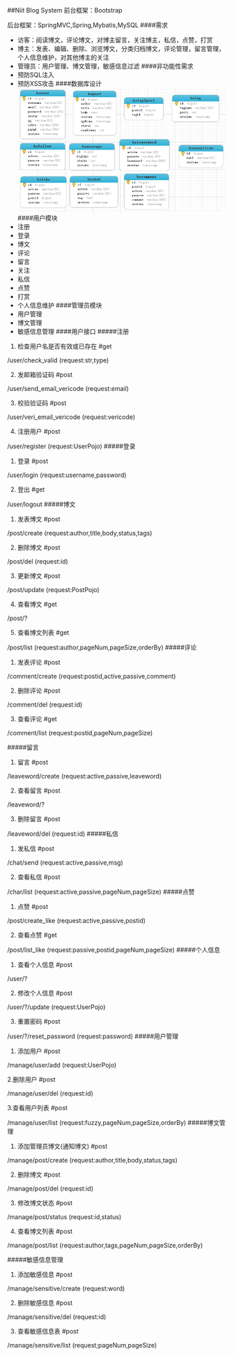 ##Niit Blog System
前台框架：Bootstrap

后台框架：SpringMVC,Spring,Mybatis,MySQL
####需求
* 访客：阅读博文，评论博文，对博主留言，关注博主，私信，点赞，打赏
* 博主：发表、编辑、删除、浏览博文，分类归档博文，评论管理，留言管理，个人信息维护，对其他博主的关注
* 管理员：用户管理、博文管理，敏感信息过滤
####非功能性需求
* 预防SQL注入
* 预防XSS攻击
####数据库设计
![](pic/database.jpg)
####用户模块
* 注册
* 登录
* 博文
* 评论
* 留言
* 关注
* 私信
* 点赞
* 打赏
* 个人信息维护
####管理员模块
* 用户管理
* 博文管理
* 敏感信息管理
####用户接口
#####注册
1. 检查用户名是否有效或已存在 #get

/user/check_valid  (request:str,type)

2. 发邮箱验证码   #post

/user/send_email_vericode  (request:email)

3. 校验验证码    #post

/user/veri_email_vericode  (request:vericode)

4. 注册用户 #post

/user/register (request:UserPojo)
#####登录
1. 登录 #post

/user/login (request:username,password)

2. 登出 #get

/user/logout
#####博文
1. 发表博文 #post

/post/create (request:author,title,body,status,tags)

2. 删除博文 #post

/post/del (request:id)

3. 更新博文 #post

/post/update (request:PostPojo)

4. 查看博文 #get

/post/?

5. 查看博文列表   #get

/post/list  (request:author,pageNum,pageSize,orderBy)
#####评论
1. 发表评论 #post

/comment/create     (request:postid,active,passive,comment)

2. 删除评论  #post

/comment/del    (request:id)

3. 查看评论  #get

/comment/list   (request:postid,pageNum,pageSize)

#####留言
1. 留言   #post

/leaveword/create   (request:active,passive,leaveword)

2. 查看留言 #post

/leaveword/?
    
3. 删除留言 #post

/leaveword/del  (request:id)
#####私信
1. 发私信  #post

/chat/send  (request:active,passive,msg)

2. 查看私信 #post

/char/list  (request:active,passive,pageNum,pageSize)
#####点赞
1. 点赞   #post

/post/create_like  (request:active,passive,postid)

2. 查看点赞  #get

/post/list_like (request:passive,postid,pageNum,pageSize)
#####个人信息
1. 查看个人信息   #post

/user/?

2. 修改个人信息   #post

/user/?/update  (request:UserPojo)

3. 重置密码 #post

/user/?/reset_password  (request:password)
#####用户管理
1. 添加用户     #post

/manage/user/add    (request:UserPojo)

2.删除用户  #post

/manage/user/del    (request:id)

3.查看用户列表    #post

/manage/user/list   (request:fuzzy,pageNum,pageSize,orderBy)
#####博文管理
1. 添加管理员博文(通知博文)    #post

/manage/post/create     (request:author,title,body,status,tags)

2. 删除博文 #post

/manage/post/del    (request:id)

3. 修改博文状态   #post

/manage/post/status     (request:id,status)

4. 查看博文列表   #post

/manage/post/list   (request:author,tags,pageNum,pageSize,orderBy)

#####敏感信息管理
1. 添加敏感信息   #post

/manage/sensitive/create (request:word)

2. 删除敏感信息   #post

/manage/sensitive/del (request:id)

3. 查看敏感信息表  #post

/manage/sensitive/list (request;pageNum,pageSize)